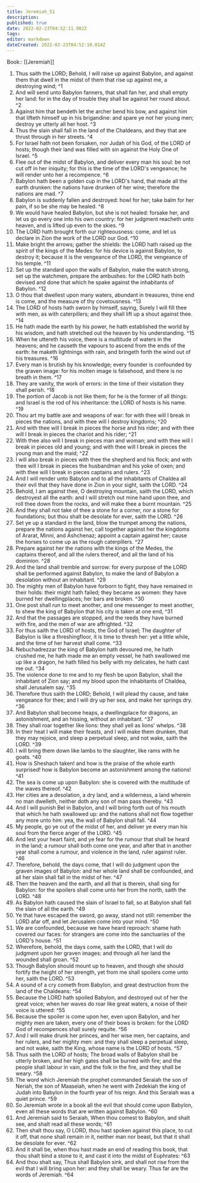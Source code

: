 ```yaml
---
title: Jeremiah_51
description: 
published: true
date: 2022-02-23T04:52:11.902Z
tags: 
editor: markdown
dateCreated: 2022-02-23T04:52:10.014Z
---
```


 Book:: [[Jeremiah]]
 1. Thus saith the LORD; Behold, I will raise up against Babylon, and against them that dwell in the midst of them that rise up against me, a destroying wind; ^1
 2. And will send unto Babylon fanners, that shall fan her, and shall empty her land: for in the day of trouble they shall be against her round about. ^2
 3. Against him that bendeth let the archer bend his bow, and against him that lifteth himself up in his brigandine: and spare ye not her young men; destroy ye utterly all her host. ^3
 4. Thus the slain shall fall in the land of the Chaldeans, and they that are thrust through in her streets. ^4
 5. For Israel hath not been forsaken, nor Judah of his God, of the LORD of hosts; though their land was filled with sin against the Holy One of Israel. ^5
 6. Flee out of the midst of Babylon, and deliver every man his soul: be not cut off in her iniquity; for this is the time of the LORD's vengeance; he will render unto her a recompence. ^6
 7. Babylon hath been a golden cup in the LORD's hand, that made all the earth drunken: the nations have drunken of her wine; therefore the nations are mad. ^7
 8. Babylon is suddenly fallen and destroyed: howl for her; take balm for her pain, if so be she may be healed. ^8
 9. We would have healed Babylon, but she is not healed: forsake her, and let us go every one into his own country: for her judgment reacheth unto heaven, and is lifted up even to the skies. ^9
 10. The LORD hath brought forth our righteousness: come, and let us declare in Zion the work of the LORD our God. ^10
 11. Make bright the arrows; gather the shields: the LORD hath raised up the spirit of the kings of the Medes: for his device is against Babylon, to destroy it; because it is the vengeance of the LORD, the vengeance of his temple. ^11
 12. Set up the standard upon the walls of Babylon, make the watch strong, set up the watchmen, prepare the ambushes: for the LORD hath both devised and done that which he spake against the inhabitants of Babylon. ^12
 13. O thou that dwellest upon many waters, abundant in treasures, thine end is come, and the measure of thy covetousness. ^13
 14. The LORD of hosts hath sworn by himself, saying, Surely I will fill thee with men, as with caterpillers; and they shall lift up a shout against thee. ^14
 15. He hath made the earth by his power, he hath established the world by his wisdom, and hath stretched out the heaven by his understanding. ^15
 16. When he uttereth his voice, there is a multitude of waters in the heavens; and he causeth the vapours to ascend from the ends of the earth: he maketh lightnings with rain, and bringeth forth the wind out of his treasures. ^16
 17. Every man is brutish by his knowledge; every founder is confounded by the graven image: for his molten image is falsehood, and there is no breath in them. ^17
 18. They are vanity, the work of errors: in the time of their visitation they shall perish. ^18
 19. The portion of Jacob is not like them; for he is the former of all things: and Israel is the rod of his inheritance: the LORD of hosts is his name. ^19
 20. Thou art my battle axe and weapons of war: for with thee will I break in pieces the nations, and with thee will I destroy kingdoms; ^20
 21. And with thee will I break in pieces the horse and his rider; and with thee will I break in pieces the chariot and his rider; ^21
 22. With thee also will I break in pieces man and woman; and with thee will I break in pieces old and young; and with thee will I break in pieces the young man and the maid; ^22
 23. I will also break in pieces with thee the shepherd and his flock; and with thee will I break in pieces the husbandman and his yoke of oxen; and with thee will I break in pieces captains and rulers. ^23
 24. And I will render unto Babylon and to all the inhabitants of Chaldea all their evil that they have done in Zion in your sight, saith the LORD. ^24
 25. Behold, I am against thee, O destroying mountain, saith the LORD, which destroyest all the earth: and I will stretch out mine hand upon thee, and roll thee down from the rocks, and will make thee a burnt mountain. ^25
 26. And they shall not take of thee a stone for a corner, nor a stone for foundations; but thou shalt be desolate for ever, saith the LORD. ^26
 27. Set ye up a standard in the land, blow the trumpet among the nations, prepare the nations against her, call together against her the kingdoms of Ararat, Minni, and Ashchenaz; appoint a captain against her; cause the horses to come up as the rough caterpillers. ^27
 28. Prepare against her the nations with the kings of the Medes, the captains thereof, and all the rulers thereof, and all the land of his dominion. ^28
 29. And the land shall tremble and sorrow: for every purpose of the LORD shall be performed against Babylon, to make the land of Babylon a desolation without an inhabitant. ^29
 30. The mighty men of Babylon have forborn to fight, they have remained in their holds: their might hath failed; they became as women: they have burned her dwellingplaces; her bars are broken. ^30
 31. One post shall run to meet another, and one messenger to meet another, to shew the king of Babylon that his city is taken at one end, ^31
 32. And that the passages are stopped, and the reeds they have burned with fire, and the men of war are affrighted. ^32
 33. For thus saith the LORD of hosts, the God of Israel; The daughter of Babylon is like a threshingfloor, it is time to thresh her: yet a little while, and the time of her harvest shall come. ^33
 34. Nebuchadrezzar the king of Babylon hath devoured me, he hath crushed me, he hath made me an empty vessel, he hath swallowed me up like a dragon, he hath filled his belly with my delicates, he hath cast me out. ^34
 35. The violence done to me and to my flesh be upon Babylon, shall the inhabitant of Zion say; and my blood upon the inhabitants of Chaldea, shall Jerusalem say. ^35
 36. Therefore thus saith the LORD; Behold, I will plead thy cause, and take vengeance for thee; and I will dry up her sea, and make her springs dry. ^36
 37. And Babylon shall become heaps, a dwellingplace for dragons, an astonishment, and an hissing, without an inhabitant. ^37
 38. They shall roar together like lions: they shall yell as lions' whelps. ^38
 39. In their heat I will make their feasts, and I will make them drunken, that they may rejoice, and sleep a perpetual sleep, and not wake, saith the LORD. ^39
 40. I will bring them down like lambs to the slaughter, like rams with he goats. ^40
 41. How is Sheshach taken! and how is the praise of the whole earth surprised! how is Babylon become an astonishment among the nations! ^41
 42. The sea is come up upon Babylon: she is covered with the multitude of the waves thereof. ^42
 43. Her cities are a desolation, a dry land, and a wilderness, a land wherein no man dwelleth, neither doth any son of man pass thereby. ^43
 44. And I will punish Bel in Babylon, and I will bring forth out of his mouth that which he hath swallowed up: and the nations shall not flow together any more unto him: yea, the wall of Babylon shall fall. ^44
 45. My people, go ye out of the midst of her, and deliver ye every man his soul from the fierce anger of the LORD. ^45
 46. And lest your heart faint, and ye fear for the rumour that shall be heard in the land; a rumour shall both come one year, and after that in another year shall come a rumour, and violence in the land, ruler against ruler. ^46
 47. Therefore, behold, the days come, that I will do judgment upon the graven images of Babylon: and her whole land shall be confounded, and all her slain shall fall in the midst of her. ^47
 48. Then the heaven and the earth, and all that is therein, shall sing for Babylon: for the spoilers shall come unto her from the north, saith the LORD. ^48
 49. As Babylon hath caused the slain of Israel to fall, so at Babylon shall fall the slain of all the earth. ^49
 50. Ye that have escaped the sword, go away, stand not still: remember the LORD afar off, and let Jerusalem come into your mind. ^50
 51. We are confounded, because we have heard reproach: shame hath covered our faces: for strangers are come into the sanctuaries of the LORD's house. ^51
 52. Wherefore, behold, the days come, saith the LORD, that I will do judgment upon her graven images: and through all her land the wounded shall groan. ^52
 53. Though Babylon should mount up to heaven, and though she should fortify the height of her strength, yet from me shall spoilers come unto her, saith the LORD. ^53
 54. A sound of a cry cometh from Babylon, and great destruction from the land of the Chaldeans: ^54
 55. Because the LORD hath spoiled Babylon, and destroyed out of her the great voice; when her waves do roar like great waters, a noise of their voice is uttered: ^55
 56. Because the spoiler is come upon her, even upon Babylon, and her mighty men are taken, every one of their bows is broken: for the LORD God of recompences shall surely requite. ^56
 57. And I will make drunk her princes, and her wise men, her captains, and her rulers, and her mighty men: and they shall sleep a perpetual sleep, and not wake, saith the King, whose name is the LORD of hosts. ^57
 58. Thus saith the LORD of hosts; The broad walls of Babylon shall be utterly broken, and her high gates shall be burned with fire; and the people shall labour in vain, and the folk in the fire, and they shall be weary. ^58
 59. The word which Jeremiah the prophet commanded Seraiah the son of Neriah, the son of Maaseiah, when he went with Zedekiah the king of Judah into Babylon in the fourth year of his reign. And this Seraiah was a quiet prince. ^59
 60. So Jeremiah wrote in a book all the evil that should come upon Babylon, even all these words that are written against Babylon. ^60
 61. And Jeremiah said to Seraiah, When thou comest to Babylon, and shalt see, and shalt read all these words; ^61
 62. Then shalt thou say, O LORD, thou hast spoken against this place, to cut it off, that none shall remain in it, neither man nor beast, but that it shall be desolate for ever. ^62
 63. And it shall be, when thou hast made an end of reading this book, that thou shalt bind a stone to it, and cast it into the midst of Euphrates: ^63
 64. And thou shalt say, Thus shall Babylon sink, and shall not rise from the evil that I will bring upon her: and they shall be weary. Thus far are the words of Jeremiah. ^64
